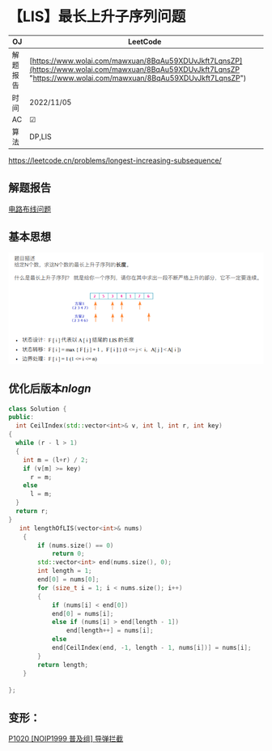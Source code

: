 # 【LIS】最长上升子序列问题

| OJ   | LeetCode                                                                                                                                                            |
| ---- | ------------------------------------------------------------------------------------------------------------------------------------------------------------------- |
| 解题报告 | [https://www.wolai.com/mawxuan/8BqAu59XDUvJkft7LqnsZP](https://www.wolai.com/mawxuan/8BqAu59XDUvJkft7LqnsZP "https://www.wolai.com/mawxuan/8BqAu59XDUvJkft7LqnsZP") |
| 时间   | 2022/11/05                                                                                                                                                          |
| AC   | ☑                                                                                                                                                                   |
| 算法   | DP,LIS                                                                                                                                                              |

<https://leetcode.cn/problems/longest-increasing-subsequence/>

## 解题报告

[电路布线问题](https://www.wolai.com/8BqAu59XDUvJkft7LqnsZP.md "电路布线问题")

## 基本思想

![](image/image_rjRtWBo95N.png)

## 优化后版本$nlogn$

```c++
class Solution {
public:
  int CeilIndex(std::vector<int>& v, int l, int r, int key)
{
  while (r - l > 1) 
  {
    int m = (l+r) / 2;
    if (v[m] >= key)
      r = m;
    else
      l = m;
  }
  return r;
}
   int lengthOfLIS(vector<int>& nums) 
    {
        if (nums.size() == 0)
            return 0;
        std::vector<int> end(nums.size(), 0);
        int length = 1; 
        end[0] = nums[0];
        for (size_t i = 1; i < nums.size(); i++) 
        {
            if (nums[i] < end[0])
            end[0] = nums[i];
            else if (nums[i] > end[length - 1])
                end[length++] = nums[i];
            else
            end[CeilIndex(end, -1, length - 1, nums[i])] = nums[i];
        }
        return length;
    }

};
```

## 变形：

[P1020 \[NOIP1999 普及组\] 导弹拦截](<../P1020 \[NOIP1999 普及组] 导弹拦截/P1020 \[NOIP1999 普及组] 导弹拦截.md> "P1020 \[NOIP1999 普及组] 导弹拦截")
